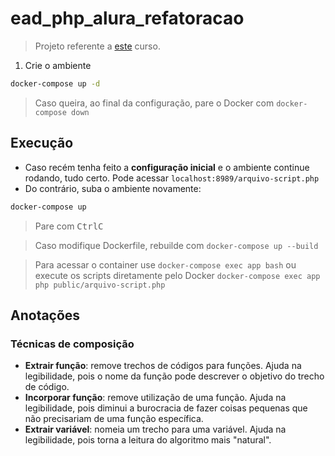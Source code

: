 # ead_php_alura_refatoracao

> Projeto referente a [este](https://cursos.alura.com.br/course/php-refatoracao) curso.

1. Crie o ambiente
```sh
docker-compose up -d
```
> Caso queira, ao final da configuração, pare o Docker com ``docker-compose down``

## Execução

- Caso recém tenha feito a **configuração inicial** e o ambiente continue rodando, tudo certo. Pode acessar ``localhost:8989/arquivo-script.php``
- Do contrário, suba o ambiente novamente:
```sh
docker-compose up
```
> Pare com <kbd>Ctrl</kbd><kbd>C</kbd>

> Caso modifique Dockerfile, rebuilde com ``docker-compose up --build``

> Para acessar o container use ``docker-compose exec app bash`` ou execute os scripts diretamente pelo Docker ``docker-compose exec app php public/arquivo-script.php``

## Anotações

### Técnicas de composição

- **Extrair função**: remove trechos de códigos para funções. Ajuda na legibilidade, pois o nome da função pode descrever o objetivo do trecho de código.
- **Incorporar função**: remove utilização de uma função. Ajuda na legibilidade, pois diminui a burocracia de fazer coisas pequenas que não precisariam de uma função específica.
- **Extrair variável**: nomeia um trecho para uma variável. Ajuda na legibilidade, pois torna a leitura do algoritmo mais "natural".
